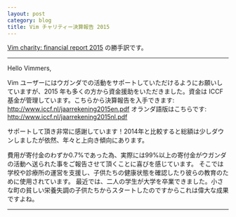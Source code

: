 ```yaml
---
layout: post
category: blog
title: Vim チャリティー決算報告 2015
---
```


[Vim charity: financial report 2015](https://groups.google.com/forum/#!topic/vim_use/1FDE8MpXzb4) の勝手訳です。


-----

Hello Vimmers,

Vim ユーザーにはウガンダでの活動をサポートしていただけるようにお願いしていますが、2015 年も多くの方から資金援助をいただきました。資金は ICCF 基金が管理しています。こちらから決算報告を入手できます: <http://www.iccf.nl/jaarrekening2015en.pdf>
オランダ語版はこちらです: <http://www.iccf.nl/jaarrekening2015nl.pdf>

サポートして頂き非常に感謝しています！2014年と比較すると総額は少しダウンしましたが依然、年々と上向き傾向にあります。

費用が寄付金のわずか0.7%であった為、実際には99%以上の寄付金がウガンダの活動へ送られた事をご報告させて頂くことに喜びを感じています。
そこでは学校や診療所の運営を支援し、子供たちの健康状態を確認したり彼らの教育のために使用されています。
最近では、二人の学生が大学を卒業できました。小さな町の貧しい栄養失調の子供たちからスタートしたのですからこれは偉大な成果ですよね。

-----
